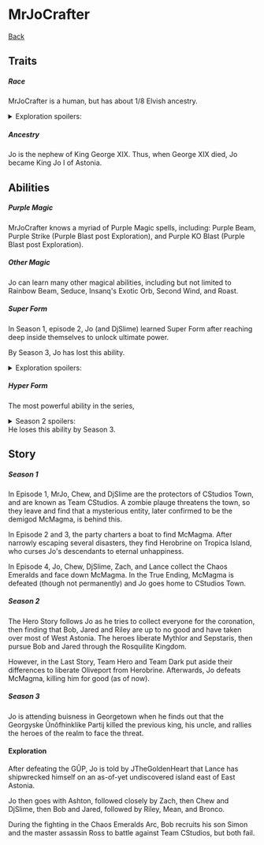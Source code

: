 # MrJoCrafter
[Back](../characters)

## Traits

##### Race
MrJoCrafter is a human, but has about 1/8 Elvish ancestry.
<details>
  <summary>Exploration spoilers: </summary>
   When the party first meets Insanq, he reveals that he was/is Jo's elvish ancestor.
</details>

##### Ancestry
Jo is the nephew of King George XIX. Thus, when George XIX died, Jo became King Jo I of Astonia.

## Abilities

##### Purple Magic
MrJoCrafter knows a myriad of Purple Magic spells, including: Purple Beam, Purple Strike (Purple Blast post Exploration), and Purple KO Blast (Purple Blast post Exploration).

##### Other Magic
Jo can learn many other magical abilities, including but not limited to Rainbow Beam, Seduce, Insanq's Exotic Orb, Second Wind, and Roast.

##### Super Form
In Season 1, episode 2, Jo (and DjSlime) learned Super Form after reaching deep inside themselves to unlock ultimate power.

By Season 3, Jo has lost this ability.

<details>
  <summary>Exploration spoilers: </summary>
   Jo regains this ability, along with the rest of the party, after collecting all of the Chaos Emeralds.
</details>

##### Hyper Form
The most powerful ability in the series,
<details>
  <summary>Season 2 spoilers: </summary>
   If all of the Stars are collected during the Last Story, Jo gains Hyper Form for the final fight against McMagma.
</details>
He loses this ability by Season 3.

## Story

##### Season 1
In Episode 1, MrJo, Chew, and DjSlime are the protectors of CStudios Town, and are known as Team CStudios. A zombie plauge threatens the town, so they leave and find that a mysterious entity, later confirmed to be the demigod McMagma, is behind this.

In Episode 2 and 3, the party charters a boat to find McMagma. After narrowly escaping several disasters, they find Herobrine on Tropica Island, who curses Jo's descendants to eternal unhappiness.

In Episode 4, Jo, Chew, DjSlime, Zach, and Lance collect the Chaos Emeralds and face down McMagma. In the True Ending, McMagma is defeated (though not permanently) and Jo goes home to CStudios Town.

##### Season 2
The Hero Story follows Jo as he tries to collect everyone for the coronation, then finding that Bob, Jared and Riley are up to no good and have taken over most of West Astonia. The heroes liberate Mythlor and Sepstaris, then pursue Bob and Jared through the Rosquilite Kingdom.

However, in the Last Story, Team Hero and Team Dark put aside their differences to liberate Oliveport from Herobrine. Afterwards, Jo defeats McMagma, killing him for good (as of now).

##### Season 3
Jo is attending buisness in Georgetown when he finds out that the Georgyske Ûnôfhinklike Partij killed the previous king, his uncle, and rallies the heroes of the realm to face the threat.

#### Exploration
After defeating the GÛP, Jo is told by JTheGoldenHeart that Lance has shipwrecked himself on an as-of-yet undiscovered island east of East Astonia.

Jo then goes with Ashton, followed closely by Zach, then Chew and DjSlime, then Bob and Jared, followed by Riley, Mean, and Bronco.

During the fighting in the Chaos Emeralds Arc, Bob recruits his son Simon and the master assassin Ross to battle against Team CStudios, but both fail.
